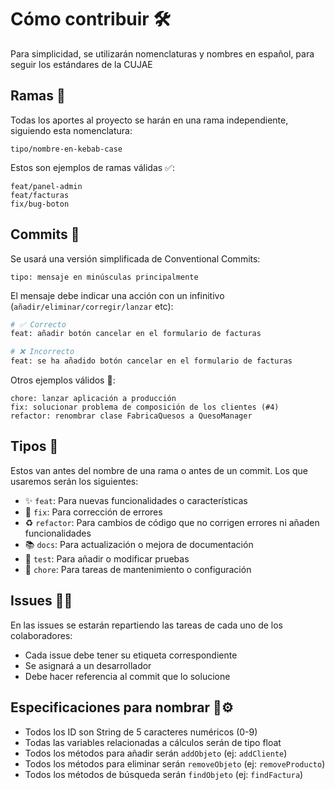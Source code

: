 
# Cómo contribuir 🛠️  
Para simplicidad, se utilizarán nomenclaturas y nombres en español, para seguir los estándares de la CUJAE  

## Ramas 🌿  
Todas los aportes al proyecto se harán en una rama independiente, siguiendo esta nomenclatura:  
```
tipo/nombre-en-kebab-case  
```

Estos son ejemplos de ramas válidas ✅:  
```
feat/panel-admin  
feat/facturas  
fix/bug-boton  
```

## Commits 💾  
Se usará una versión simplificada de Conventional Commits:  
```
tipo: mensaje en minúsculas principalmente  
```
El mensaje debe indicar una acción con un infinitivo (`añadir/eliminar/corregir/lanzar` etc):

```sh
# ✅ Correcto
feat: añadir botón cancelar en el formulario de facturas

# ❌ Incorrecto
feat: se ha añadido botón cancelar en el formulario de facturas
```

Otros ejemplos válidos 📝:  
```
chore: lanzar aplicación a producción
fix: solucionar problema de composición de los clientes (#4)  
refactor: renombrar clase FabricaQuesos a QuesoManager  
```

## Tipos 📌  
Estos van antes del nombre de una rama o antes de un commit. Los que usaremos serán los siguientes:  

- ✨ `feat`: Para nuevas funcionalidades o características  
- 🐛 `fix`: Para corrección de errores  
- ♻️ `refactor`: Para cambios de código que no corrigen errores ni añaden funcionalidades  
- 📚 `docs`: Para actualización o mejora de documentación  
- 🧪 `test`: Para añadir o modificar pruebas  
- 🔧 `chore`: Para tareas de mantenimiento o configuración

## Issues 📝🔗  
En las issues se estarán repartiendo las tareas de cada uno de los colaboradores:  
- Cada issue debe tener su etiqueta correspondiente
- Se asignará a un desarrollador 
- Debe hacer referencia al commit que lo solucione  

## Especificaciones para nombrar 📝⚙️  
- Todos los ID son String de 5 caracteres numéricos (0-9)  
- Todas las variables relacionadas a cálculos serán de tipo float  
- Todos los métodos para añadir serán `addObjeto` (ej: `addCliente`)  
- Todos los métodos para eliminar serán `removeObjeto` (ej: `removeProducto`)  
- Todos los métodos de búsqueda serán `findObjeto` (ej: `findFactura`)  

